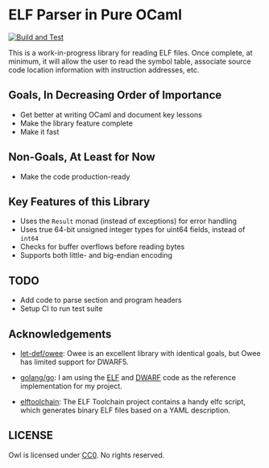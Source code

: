 # ELF Parser in Pure OCaml #

[![Build and
Test](https://github.com/ashay/owl/actions/workflows/build-and-test.yml/badge.svg)](https://github.com/ashay/owl/actions/workflows/build-and-test.yml)

This is a work-in-progress library for reading ELF files.  Once complete, at
minimum, it will allow the user to read the symbol table, associate source code
location information with instruction addresses, etc.


## Goals, In Decreasing Order of Importance ##

 - Get better at writing OCaml and document key lessons
 - Make the library feature complete
 - Make it fast


## Non-Goals, At Least for Now ##

 - Make the code production-ready


## Key Features of this Library ##

 - Uses the `Result` monad (instead of exceptions) for error handling
 - Uses true 64-bit unsigned integer types for uint64 fields, instead of `int64`
 - Checks for buffer overflows before reading bytes
 - Supports both little- and big-endian encoding


## TODO ##

 - Add code to parse section and program headers
 - Setup CI to run test suite


## Acknowledgements ##

 - [let-def/owee](https://github.com/let-def/owee): Owee is an excellent
   library with identical goals, but Owee has limited support for DWARF5.

 - [golang/go](https://github.com/golang/go): I am using the
   [ELF](https://github.com/golang/go/tree/master/src/debug/elf) and
   [DWARF](https://github.com/golang/go/tree/master/src/debug/dwarf) code as
   the reference implementation for my project.

 - [elftoolchain](https://elftoolchain.sourceforge.net): The ELF Toolchain
   project contains a handy elfc script, which generates binary ELF files based
   on a YAML description.


## LICENSE ##

Owl is licensed under
[CC0](https://creativecommons.org/share-your-work/public-domain/cc0).  No rights
reserved.
